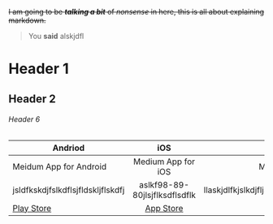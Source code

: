 ~~I am going to be __*talking a bit*__ of _nonsense_ in here, this is all about explaining markdown.~~  

> You **said** alskjdfl

# Header 1

## Header 2

###### Header 6

Andriod | iOS | Windows
--------| :---: | ---:
Meidum App for Android | Medium App for iOS | Medium App for Windows
jsldfkskdjfslkdflsjfldskljflskdfj | aslkf98-89-80jlsjflksdflsdflk | llaskjdlfkjslkdjfljsldkfjlksdfjjhkhkkhkhkhk| 
[Play Store](https://play.google.com) | [App Store](https://itunes.apple.com) | [Just web, LOL](https://medium.com)

